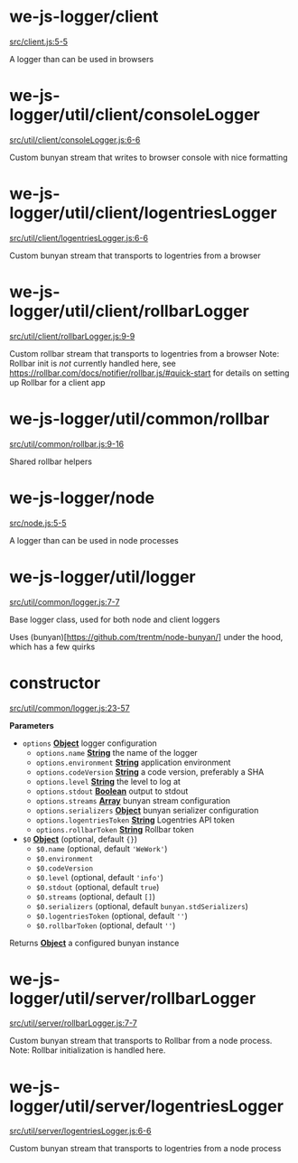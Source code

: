 <!-- Generated by documentation.js. Update this documentation by updating the source code. -->

# we-js-logger/client

[src/client.js:5-5](https://github.com/wework/we-js-logger/blob/3a23034cfa419603ca14ab2e472d2a348d3bee06/src/client.js#L5-L5 "Source code on GitHub")

A logger than can be used in browsers

# we-js-logger/util/client/consoleLogger

[src/util/client/consoleLogger.js:6-6](https://github.com/wework/we-js-logger/blob/3a23034cfa419603ca14ab2e472d2a348d3bee06/src/util/client/consoleLogger.js#L6-L6 "Source code on GitHub")

Custom bunyan stream that writes to browser console with nice formatting

# we-js-logger/util/client/logentriesLogger

[src/util/client/logentriesLogger.js:6-6](https://github.com/wework/we-js-logger/blob/3a23034cfa419603ca14ab2e472d2a348d3bee06/src/util/client/logentriesLogger.js#L6-L6 "Source code on GitHub")

Custom bunyan stream that transports to logentries from a browser

# we-js-logger/util/client/rollbarLogger

[src/util/client/rollbarLogger.js:9-9](https://github.com/wework/we-js-logger/blob/3a23034cfa419603ca14ab2e472d2a348d3bee06/src/util/client/rollbarLogger.js#L9-L9 "Source code on GitHub")

Custom rollbar stream that transports to logentries from a browser
             Note: Rollbar init is _not_ currently handled here, see
             <https://rollbar.com/docs/notifier/rollbar.js/#quick-start>
             for details on setting up Rollbar for a client app

# we-js-logger/util/common/rollbar

[src/util/common/rollbar.js:9-16](https://github.com/wework/we-js-logger/blob/3a23034cfa419603ca14ab2e472d2a348d3bee06/src/util/common/rollbar.js#L9-L16 "Source code on GitHub")

Shared rollbar helpers

# we-js-logger/node

[src/node.js:5-5](https://github.com/wework/we-js-logger/blob/3a23034cfa419603ca14ab2e472d2a348d3bee06/src/node.js#L5-L5 "Source code on GitHub")

A logger than can be used in node processes

# we-js-logger/util/logger

[src/util/common/logger.js:7-7](https://github.com/wework/we-js-logger/blob/3a23034cfa419603ca14ab2e472d2a348d3bee06/src/util/common/logger.js#L7-L7 "Source code on GitHub")

Base logger class, used for both node and client loggers

Uses (bunyan)[https://github.com/trentm/node-bunyan/] under the hood, which has a few quirks

# constructor

[src/util/common/logger.js:23-57](https://github.com/wework/we-js-logger/blob/3a23034cfa419603ca14ab2e472d2a348d3bee06/src/util/common/logger.js#L23-L57 "Source code on GitHub")

**Parameters**

-   `options` **[Object](https://developer.mozilla.org/en-US/docs/Web/JavaScript/Reference/Global_Objects/Object)** logger configuration
    -   `options.name` **[String](https://developer.mozilla.org/en-US/docs/Web/JavaScript/Reference/Global_Objects/String)** the name of the logger
    -   `options.environment` **[String](https://developer.mozilla.org/en-US/docs/Web/JavaScript/Reference/Global_Objects/String)** application environment
    -   `options.codeVersion` **[String](https://developer.mozilla.org/en-US/docs/Web/JavaScript/Reference/Global_Objects/String)** a code version, preferably a SHA
    -   `options.level` **[String](https://developer.mozilla.org/en-US/docs/Web/JavaScript/Reference/Global_Objects/String)** the level to log at
    -   `options.stdout` **[Boolean](https://developer.mozilla.org/en-US/docs/Web/JavaScript/Reference/Global_Objects/Boolean)** output to stdout
    -   `options.streams` **[Array](https://developer.mozilla.org/en-US/docs/Web/JavaScript/Reference/Global_Objects/Array)** bunyan stream configuration
    -   `options.serializers` **[Object](https://developer.mozilla.org/en-US/docs/Web/JavaScript/Reference/Global_Objects/Object)** bunyan serializer configuration
    -   `options.logentriesToken` **[String](https://developer.mozilla.org/en-US/docs/Web/JavaScript/Reference/Global_Objects/String)** Logentries API token
    -   `options.rollbarToken` **[String](https://developer.mozilla.org/en-US/docs/Web/JavaScript/Reference/Global_Objects/String)** Rollbar token
-   `$0` **[Object](https://developer.mozilla.org/en-US/docs/Web/JavaScript/Reference/Global_Objects/Object)**  (optional, default `{}`)
    -   `$0.name`   (optional, default `'WeWork'`)
    -   `$0.environment`  
    -   `$0.codeVersion`  
    -   `$0.level`   (optional, default `'info'`)
    -   `$0.stdout`   (optional, default `true`)
    -   `$0.streams`   (optional, default `[]`)
    -   `$0.serializers`   (optional, default `bunyan.stdSerializers`)
    -   `$0.logentriesToken`   (optional, default `''`)
    -   `$0.rollbarToken`   (optional, default `''`)

Returns **[Object](https://developer.mozilla.org/en-US/docs/Web/JavaScript/Reference/Global_Objects/Object)** a configured bunyan instance

# we-js-logger/util/server/rollbarLogger

[src/util/server/rollbarLogger.js:7-7](https://github.com/wework/we-js-logger/blob/3a23034cfa419603ca14ab2e472d2a348d3bee06/src/util/server/rollbarLogger.js#L7-L7 "Source code on GitHub")

Custom bunyan stream that transports to Rollbar from a node process.
             Note: Rollbar initialization is handled here.

# we-js-logger/util/server/logentriesLogger

[src/util/server/logentriesLogger.js:6-6](https://github.com/wework/we-js-logger/blob/3a23034cfa419603ca14ab2e472d2a348d3bee06/src/util/server/logentriesLogger.js#L6-L6 "Source code on GitHub")

Custom bunyan stream that transports to logentries from a node process
